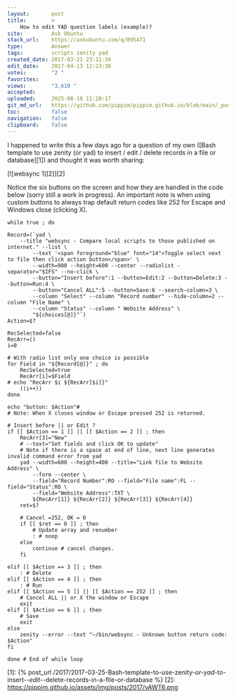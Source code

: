 ```yaml
---
layout:       post
title:        >
    How to edit YAD question labels (example)?
site:         Ask Ubuntu
stack_url:    https://askubuntu.com/q/895471
type:         Answer
tags:         scripts zenity yad
created_date: 2017-03-21 23:11:34
edit_date:    2017-04-13 12:23:38
votes:        "2 "
favorites:    
views:        "3,610 "
accepted:     
uploaded:     2025-08-18 11:20:17
git_md_url:   https://github.com/pippim/pippim.github.io/blob/main/_posts/2017/2017-03-21-How-to-edit-YAD-question-labels-_example__.md
toc:          false
navigation:   false
clipboard:    false
---
```


I happened to write this a few days ago for a question of my own ([Bash template to use zenity (or yad) to insert / edit / delete records in a file or database][1]) and thought it was worth sharing:

[![websync 1][2]][2]

Notice the six buttons on the screen and how they are handled in the code below (sorry still a work in progress). An important note is when using custom buttons to always trap default return codes like 252 for Escape and Windows close (clicking X).

``` 
while true ; do

Record=(`yad \
	--title "websync - Compare local scripts to those published on internet." --list \
        --text '<span foreground="blue" font="14">Toggle select next to file then click action button</span>' \
        --width=900 --height=600 --center --radiolist -separator="$IFS" --no-click \
        --button="Insert before":1 --button=Edit:2 --button=Delete:3 --button=Run:4 \
        --button="Cancel ALL":5 --button=Save:6 --search-column=3 \
        --column "Select" --column "Record number" --hide-column=2 --column "File Name" \
        --column "Status" --column " Website Address" \
        "${choices[@]}"`)
Action=$?

RecSelected=false
RecArr=()
i=0

# With radio list only one choice is possible
for Field in "${Record[@]}" ; do
    RecSelected=true
    RecArr[i]=$Field
# echo "RecArr $i ${RecArr[$i]}"
    ((i++))
done

echo "button: $Action"# 
# Note: When X closes window or Escape pressed 252 is returned.

# Insert before || or Edit ?
if [[ $Action == 1 ]] || [[ $Action == 2 ]] ; then
    RecArr[3]="New"
    # --text="Set fields and click OK to update" 
    # Note if there is a space at end of line, next line generates invalid command error from yad
    yad --width=600 --height=400 --title="Link file to Website Address" \
        --form --center \
        --field="Record Number":RO --field="File name":FL --field="Status":RO \
        --field="Website Address":TXT \
        ${RecArr[1]} ${RecArr[2]} ${RecArr[3]} ${RecArr[4]}
    ret=$?

    # Cancel =252, OK = 0
    if [[ $ret == 0 ]] ; then
        # Update array and renumber
        : # noop
    else
        continue # cancel changes.
    fi

elif [[ $Action == 3 ]] ; then
    : # Delete
elif [[ $Action == 4 ]] ; then
    : # Run
elif [[ $Action == 5 ]] || [[ $Action == 252 ]] ; then
    # Cancel ALL || or X the window or Escape
    exit
elif [[ $Action == 6 ]] ; then
    # Save
    exit
else
    zenity --error --text "~/bin/websync - Unknown button return code: $Action"
fi

done # End of while loop
```


  [1]: {% post_url /2017/2017-03-25-Bash-template-to-use-zenity-_or-yad_-to-insert-_-edit-_-delete-records-in-a-file-or-database %}
  [2]: https://pippim.github.io/assets/img/posts/2017/vAWT6.png
